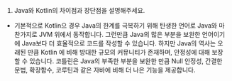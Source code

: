 1. Java와 Kotlin의 차이점과 장단점을 설명해주세요.
- 기본적으로 Kotlin으 경우 Java의 한계를 극복하기 위해 탄생한 언어로 Java와 마찬가지로 JVM 위에서 동작합니다.
그런만큼 Java의 많은 부분을 보완한 언어이기에 Java보다 더 효율적으로 코드를 작성할 수 있습니다.
하지만 Java의 역사는 오래된 만큼 Kotlin 에 비해 방대한 규모의 커뮤니티가 존재하며, 안정성에 대해 보장할 수 있습니다.
코틀린은 Java의 부족한 부분을 보완한 만큼 Null 안정성, 간결한 문법, 확장함수, 코루틴과 같은 자바에 비해 더 나은 기능을 제공합니다.
